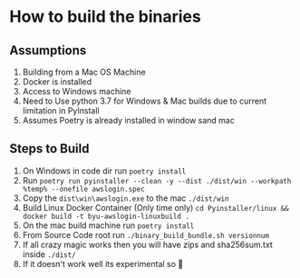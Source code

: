 # How to build the binaries
## Assumptions
 1. Building from a Mac OS Machine
 2. Docker is installed
 3. Access to Windows machine
 4. Need to Use python 3.7 for Windows & Mac builds due to current limitation in PyInstall
 5. Assumes Poetry is already installed in window sand mac

## Steps to Build
1. On Windows in code dir run `poetry install`
2. Run `poetry run pyinstaller --clean -y --dist ./dist/win --workpath %temp% --onefile awslogin.spec` 
3. Copy the `dist\win\awslogin.exe` to the mac `./dist/win`
4. Build Linux Docker Container (Only time only) `cd Pyinstaller/linux && docker build -t byu-awslogin-linuxbuild .`
5. On the mac build machine run `poetry install`
6. From Source Code root run `./binary_build_bundle.sh versionnum`
7. If all crazy magic works then you will have zips and sha256sum.txt inside `./dist/`
8. If it doesn't work well its experimental so :shrug:
